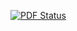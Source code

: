 [![PDF Status](https://www.sharelatex.com/github/repos/hos/composites-modeling-assignment-2015/builds/latest/badge.svg)](https://www.sharelatex.com/github/repos/hos/composites-modeling-assignment-2015/builds/latest/output.pdf)
